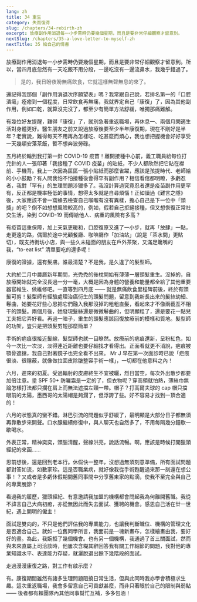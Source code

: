 ```yaml
---
lang: zh
title: 34 重生
category: 失而復得
slug: /chapters/34-rebirth-zh
excerpt: 放療副作用消退每一小步需時仍要幾個星期，而且是要非常仔細觀察才留意到。
nextSlug: /chapters/35-a-love-letter-to-myself-zh
nextTitle: 35 給自己的情書
---
```


<p class="cn">放療副作用消退每一小步需時仍要幾個星期，而且是要非常仔細觀察才留意到。所以，當四月底忽然有一天吃飯不用分段，一邊吃沒有一邊流鼻水，我幾乎錯過了。
 
<blockquote class="cn">是的，我日盼夜盼無痛飲食，它就這樣無聲無息的來了。</blockquote>
 
<p class="cn">還記得我那個「副作用消退次序願望表」嗎？我常跟自己說，若排名第一的「口腔潰瘍」痊癒到一個程度，日常飲食再無痛，我就界定自己「康復」了，因為其他副作用，例如口乾，就算沒完沒了，都至少有簡單方法舒緩，唯獨那痛難解。
 
<p class="cn">有幾位好友提醒，難得「康復」了，就別急著重返職場，再休息一、兩個月閑適生活對身體更好。醫生朋友之前又說過放療後要至少半年康復期，現在不剛好是半年？老實說，難得每天不用再為怎樣吃、吃甚麼而煩心，我也想把握機會好好享受一天幾頓安落茶飯，暫不想奔波勞碌。
 
<p class="cn">五月終於輪到我打第一針 COVID-19 疫苗！離開接種中心前，義工職員給每位打完針的人一張印著「我接種了 COVID 疫苗」的貼紙，不少人都欣然把它貼在襟前、手機背。我上一次因為區區一張小貼紙而那麼雀躍，應該是孩提時代、老師給的小小鼓勵？有人問我怕不怕接種後會得罕有副作用？相信看倌都明瞭，多虧忍者，我對「罕有」的生理問題涉獵多了。我沒計算過究竟忍者還是疫苗副作用更罕有，反正都是機率極低的事情，想得太多就是自尋煩惱！正如讀過《難言之隱》後，大家應該不會一窩蜂去檢查自己喉嚨有沒有異樣，擔心自己是下一位中「頭獎」的吧？倒不如想想風險較高的，例如，假若自己拒絕接種，但又想恢復正常社交生活，染到 COVID-19 而傳給他人、病重的風險有多高？
 
<p class="cn">有疫苗這重保障，加上天氣更暖和，口腔復原又進了一小步，就再「放肆」一點，走更遠的路，偶爾於途中光顧餐廳、咖啡廳作「加油站」（說是「茶水間」更貼切），既支持街坊小店，與一些久未碰面的朋友在戶外茶聚，又滿足饞嘴的我，“to-eat list” 清單要吃的還多呢！
 
<p class="cn">康復的證據，還有髮膚。誰最清楚？不是我，是久違了的髮型師。
 
<p class="cn">大約於二月中農曆新年期間，光禿禿的後枕開始有薄薄一層頭髮重生。沒掉的，自放療開始就完全沒長過一分一毫，大概是因為身體的營養和能量都全給了其他重要器官維生、做維修吧。一直等到四月底 —— 就是無痛飲食里程碑前後，終於有頭髮可剪！髮型師有經驗處理治癌衍生的頭髮問題，留意到我新長出來的髮絲幼細、鬈曲，她要花好些心思把它們融入我那沒掉的粗粗直髮，看起來才不像兩截互不相干的頭髮。兩個月後，她發現髮絲還是微微鬈曲的，但明顯粗了，還是要花一點兒工夫把它弄好看。再過一陣子，重生的頭髮應該回復放療前的模樣和質地。髮型師的功架，豈只是把頭髮剪短那麼簡單？
 
<p class="cn">手術的疤痕很接近髮線，髮型師也就一目瞭然。放療前的疤痕還新，呈粉紅色，如今一次比一次淡，淡得連近距離也要仔細找才看得出。正面看就更不消說，疤痕被顎骨遮擋，我自己對著鏡子也完全看不出來。 Mr J 早在第一次面診時已說「疤痕很淡、很隱蔽，就像做拉面皮除皺整容手術一樣」，一切都在他意料之內！
 
<p class="cn">六月，遲來的初夏。受過輻射的皮膚終生不宜被曬，烈日當空，每次外出散步都要加倍注意。塗 SPF 50+ 防曬霜是一定的了，但衣物呢？穿高領就怕熱，薄絲巾無論怎樣打法都只擱在肩上而無法遮擋左頸一帶。帽子？打高爾夫球的 cap 帽只擋眼前的太陽，墨西哥的太陽帽是夠濶了，但浮誇了些。好不容易才找到一頂合適的！
 
<p class="cn">六月的狀態真的蠻不錯。淋巴引流的問題似乎舒緩了，最明顯是大部分日子都無須再靠散步來開聲。口水腺繼續修復中，與人聊天也自然多了，不用每隔幾分鐘歇一歇喝水。
 
<p class="cn">外表正常，精神奕奕，頭腦清醒，聲線洪亮，說話流暢。啊，應該是時候打開獵頭經紀的來函......
 
<p class="cn">思前想後，還是回到老本行。休假快一整年，沒想過無須刻意準備，所有面試問題都對答如流，如數家珍。這是否職業病，就好像我從手術甦醒過來那一刻還在想公事！？又或者是多虧休假期間舊同事間中分享舊東家的點滴，使我不至完全與自己的專業脫節？
 
<p class="cn">看過我的履歷，獵頭經紀、有意邀請我加盟的機構都會問起我為何離開舊職。我從不諱言自己大病初癒，亦從無因此而失去面試、獲聘的機會。感恩自己活在廿一世紀，遇上開明的僱主！
 
<p class="cn">面試是雙向的，不只是他們評估我的專業能力，也讓我判斷職位、機構的管理文化是否適合自己。就如一位舊同學所言，我面前是一塊新畫布，怎樣繪畫由我，要好好的畫。為此，我婉拒了幾個機會。也有另一個機構，我通過了首三關面試，然而與未來直屬上司洽談時，他屢次含糊其辭回答我有關工作細節的問題，我對他的專業知識水平、表達能力存疑，就灑脫退出餘下幾階段的面試。
 
<p class="cn">走過漫漫康復之路，對工作有啟示麼？

<p class="cn">有。康復期間雖然有諸多生理問題阻撓日常生活，但與此同時我亦學會積極求生趣。這次重返職場，我會多留意自己可貢獻甚麼，而非只著眼於自己的限制與弱點 —— 後者都有賴團隊內其他同事幫忙互補，多多包涵！